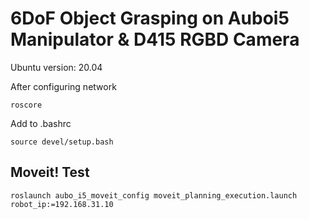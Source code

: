   # 6DoF Object Grasping on Auboi5 Manipulator & D415 RGBD Camera

Ubuntu version: 20.04

After configuring network
```
roscore
```
Add to .bashrc
```
source devel/setup.bash
```

## Moveit! Test
```
roslaunch aubo_i5_moveit_config moveit_planning_execution.launch robot_ip:=192.168.31.10
```
